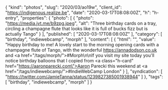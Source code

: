 {
  "kind": "photos",
  "slug": "2020/03/ao19w",
  "client_id": "https://indigenous.realize.be",
  "date": "2020-03-17T08:08:00Z",
  "h": "h-entry",
  "properties": {
    "photo": [
      {
        "photo": "https://media.jvt.me/b9zpg.jpeg",
        "alt": "Three birthday cards on a tray, circling a champagne flute that looks like it is full of bucks fizz but is actually Tango"
      }
    ],
    "published": [
      "2020-03-17T08:08:00Z"
    ],
    "category": [
      "birthday",
      "indiewebcamp",
      "morph"
    ],
    "content": [
      {
        "html": "",
        "value": "Happy birthday to me! A lovely start to the morning opening cards with a champagne flute of Tango, with the wonderful https://annadodson.co.uk and <a href=\"/tags/morph/\">#Morph</a>\n\nIf you visit my site today you'll notice birthday balloons that I copied from <a class=\"h-card\" href=\"https://aaronparecki.com\">Aaron Parecki</a> this weekend at <a href=\"/tags/indiewebcamp/\">#IndieWebCamp</a> London"
      }
    ],
    "syndication": [
      "https://twitter.com/JamieTanna/status/1239827385001938944"
    ]
  },
  "tags": [
    "birthday",
    "indiewebcamp",
    "morph"
  ]
}
